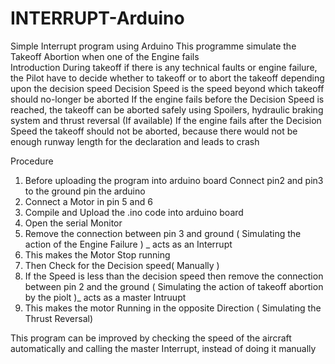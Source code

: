 # INTERRUPT-Arduino
Simple Interrupt program using Arduino
This programme simulate the Takeoff Abortion when one of the Engine fails  
Introduction
  During takeoff if there is any technical faults or engine failure, the Pilot have to decide whether to takeoff or to abort the takeoff depending upon the decision speed
  Decision Speed is the speed beyond which takeoff should no-longer be aborted
  If the engine fails before the Decision Speed is reached, the takeoff can be aborted safely using Spoilers, hydraulic braking system and thrust reversal (If available) 
  If the engine fails after the Decision Speed the takeoff should not be aborted, because there would not be enough runway length for the declaration and leads to crash

Procedure
  1. Before uploading the program into arduino board Connect pin2 and pin3 to the ground pin the arduino 
  2. Connect a Motor in pin 5 and 6 
  3. Compile and Upload the .ino code into arduino board
  4. Open the serial Monitor 
  5. Remove the connection between pin 3 and ground ( Simulating the action of the Engine Failure ) _ acts as an Interrupt 
  6. This makes the Motor Stop running
  7. Then Check for the Decision speed( Manually )
  8. If the Speed is less than the decision speed then remove the connection between pin 2 and the ground ( Simulating the action of takeoff abortion by the piolt )_ acts as a master Intruupt 
  9. This makes the motor Running in the opposite Direction ( Simulating the Thrust Reversal)

This program can be improved by checking the speed of the aircraft automatically and calling the master Interrupt, instead of doing it manually  

